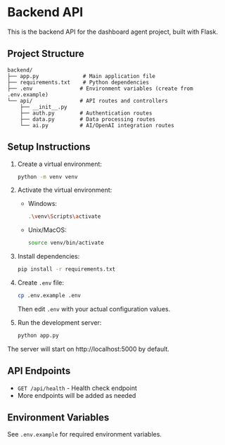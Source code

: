 # Backend API

This is the backend API for the dashboard agent project, built with Flask.

## Project Structure

```
backend/
├── app.py              # Main application file
├── requirements.txt    # Python dependencies
├── .env               # Environment variables (create from .env.example)
└── api/               # API routes and controllers
    ├── __init__.py
    ├── auth.py        # Authentication routes
    ├── data.py        # Data processing routes
    └── ai.py          # AI/OpenAI integration routes
```

## Setup Instructions

1. Create a virtual environment:
   ```bash
   python -m venv venv
   ```

2. Activate the virtual environment:
   - Windows:
     ```bash
     .\venv\Scripts\activate
     ```
   - Unix/MacOS:
     ```bash
     source venv/bin/activate
     ```

3. Install dependencies:
   ```bash
   pip install -r requirements.txt
   ```

4. Create `.env` file:
   ```bash
   cp .env.example .env
   ```
   Then edit `.env` with your actual configuration values.

5. Run the development server:
   ```bash
   python app.py
   ```

The server will start on http://localhost:5000 by default.

## API Endpoints

- `GET /api/health` - Health check endpoint
- More endpoints will be added as needed

## Environment Variables

See `.env.example` for required environment variables. 